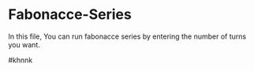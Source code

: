 # Fabonacce-Series
In this file, You can run fabonacce series by entering the number of turns you want.

#khnnk
